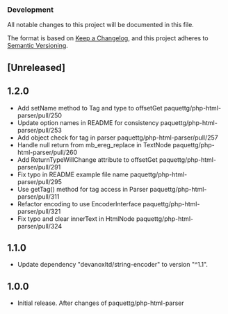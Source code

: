 ### Development

All notable changes to this project will be documented in this file.

The format is based on [Keep a Changelog](https://keepachangelog.com/en/1.0.0/),
and this project adheres to [Semantic Versioning](https://semver.org/spec/v2.0.0.html).

## [Unreleased]

## 1.2.0
- Add setName method to Tag and type to offsetGet paquettg/php-html-parser/pull/250
- Update option names in README for consistency paquettg/php-html-parser/pull/253
- Add object check for tag in parser paquettg/php-html-parser/pull/257
- Handle null return from mb_ereg_replace in TextNode paquettg/php-html-parser/pull/260
- Add ReturnTypeWillChange attribute to offsetGet paquettg/php-html-parser/pull/291
- Fix typo in README example file name paquettg/php-html-parser/pull/295
- Use getTag() method for tag access in Parser paquettg/php-html-parser/pull/311
- Refactor encoding to use EncoderInterface paquettg/php-html-parser/pull/321
- Fix typo and clear innerText in HtmlNode paquettg/php-html-parser/pull/324

## 1.1.0
- Update dependency "devanoxltd/string-encoder" to version "^1.1".

## 1.0.0
- Initial release. After changes of paquettg/php-html-parser